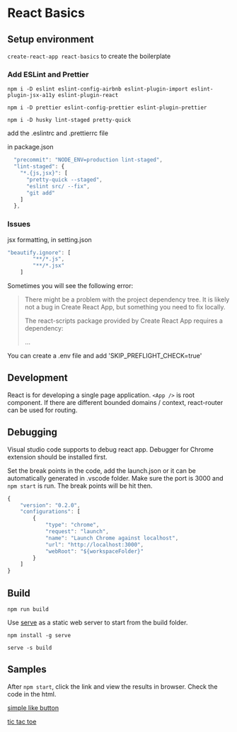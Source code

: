 # React Basics

## Setup environment

`create-react-app react-basics` to create the boilerplate

### Add ESLint and Prettier

`npm i -D eslint eslint-config-airbnb eslint-plugin-import eslint-plugin-jsx-a11y eslint-plugin-react`

`npm i -D prettier eslint-config-prettier eslint-plugin-prettier`

`npm i -D husky lint-staged pretty-quick`

add the .eslintrc and .prettierrc file

in package.json

```js
  "precommit": "NODE_ENV=production lint-staged",
  "lint-staged": {
    "*.{js,jsx}": [
      "pretty-quick --staged",
      "eslint src/ --fix",
      "git add"
    ]
  },
```

### Issues

jsx formatting, in setting.json

```js
"beautify.ignore": [
        "**/*.js",
        "**/*.jsx"
    ]
```

Sometimes you will see the following error:

> There might be a problem with the project dependency tree.
> It is likely not a bug in Create React App, but something you need to fix locally.
>
> The react-scripts package provided by Create React App requires a dependency:
>
> ...

You can create a .env file and add 'SKIP_PREFLIGHT_CHECK=true'

## Development

React is for developing a single page application. `<App />` is root component. If there are different bounded domains / context, react-router can be used for routing.

## Debugging

Visual studio code supports to debug react app. Debugger for Chrome extension should be installed first.

Set the break points in the code, add the launch.json or it can be automatically generated in .vscode folder. Make sure the port is 3000 and `npm start` is run. The break points will be hit then.

```js
{
    "version": "0.2.0",
    "configurations": [
        {
            "type": "chrome",
            "request": "launch",
            "name": "Launch Chrome against localhost",
            "url": "http://localhost:3000",
            "webRoot": "${workspaceFolder}"
        }
    ]
}
```

## Build

`npm run build`

Use [serve](https://www.npmjs.com/package/serve) as a static web server to start from the build folder.

`npm install -g serve`

`serve -s build`

## Samples

After `npm start`, click the link and view the results in browser. Check the code in the html.

[simple like button](http://localhost:3000/samples/like_button.html)

[tic tac toe](http://localhost:3000/samples/tictactoe.html)

